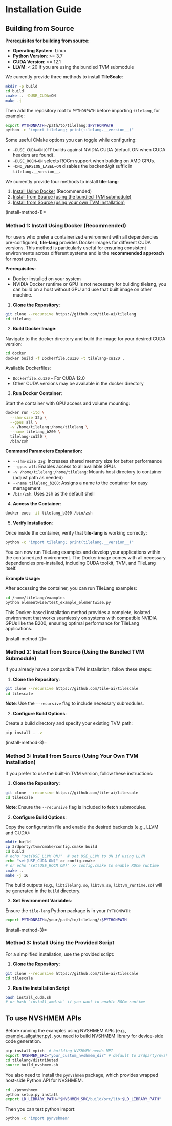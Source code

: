 # Installation Guide

## Building from Source

**Prerequisites for building from source:**

- **Operating System**: Linux
- **Python Version**: >= 3.7
- **CUDA Version**: >= 12.1
- **LLVM**: < 20 if you are using the bundled TVM submodule

We currently provide three methods to install **TileScale**:

```bash
mkdir -p build
cd build
cmake .. -DUSE_CUDA=ON
make -j
```
Then add the repository root to `PYTHONPATH` before importing `tilelang`, for example:

```bash
export PYTHONPATH=/path/to/tilelang:$PYTHONPATH
python -c "import tilelang; print(tilelang.__version__)"
```

Some useful CMake options you can toggle while configuring:
- `-DUSE_CUDA=ON|OFF` builds against NVIDIA CUDA (default ON when CUDA headers are found).
- `-DUSE_ROCM=ON` selects ROCm support when building on AMD GPUs.
- `-DNO_VERSION_LABEL=ON` disables the backend/git suffix in `tilelang.__version__`.

We currently provide four methods to install **tile-lang**:

1. [Install Using Docker](#install-method-1) (Recommended)
2. [Install from Source (using the bundled TVM submodule)](#install-method-2)
3. [Install from Source (using your own TVM installation)](#install-method-3)

(install-method-1)=

### Method 1: Install Using Docker (Recommended)

For users who prefer a containerized environment with all dependencies pre-configured, **tile-lang** provides Docker images for different CUDA versions. This method is particularly useful for ensuring consistent environments across different systems and is the **recommended approach** for most users.

**Prerequisites:**
- Docker installed on your system
- NVIDIA Docker runtime or GPU is not necessary for building tilelang, you can build on a host without GPU and use that built image on other machine.

1. **Clone the Repository**:

```bash
git clone --recursive https://github.com/tile-ai/tilelang
cd tilelang
```

2. **Build Docker Image**:

Navigate to the docker directory and build the image for your desired CUDA version:

```bash
cd docker
docker build -f Dockerfile.cu120 -t tilelang-cu120 .
```

Available Dockerfiles:
- `Dockerfile.cu120` - For CUDA 12.0
- Other CUDA versions may be available in the docker directory

3. **Run Docker Container**:

Start the container with GPU access and volume mounting:

```bash
docker run -itd \
  --shm-size 32g \
  --gpus all \
  -v /home/tilelang:/home/tilelang \
  --name tilelang_b200 \
  tilelang-cu120 \
  /bin/zsh
```

**Command Parameters Explanation:**
- `--shm-size 32g`: Increases shared memory size for better performance
- `--gpus all`: Enables access to all available GPUs
- `-v /home/tilelang:/home/tilelang`: Mounts host directory to container (adjust path as needed)
- `--name tilelang_b200`: Assigns a name to the container for easy management
- `/bin/zsh`: Uses zsh as the default shell

4. **Access the Container**:

```bash
docker exec -it tilelang_b200 /bin/zsh
```

5. **Verify Installation**:

Once inside the container, verify that **tile-lang** is working correctly:

```bash
python -c "import tilelang; print(tilelang.__version__)"
```

You can now run TileLang examples and develop your applications within the containerized environment. The Docker image comes with all necessary dependencies pre-installed, including CUDA toolkit, TVM, and TileLang itself.

**Example Usage:**

After accessing the container, you can run TileLang examples:

```bash
cd /home/tilelang/examples
python elementwise/test_example_elementwise.py
```

This Docker-based installation method provides a complete, isolated environment that works seamlessly on systems with compatible NVIDIA GPUs like the B200, ensuring optimal performance for TileLang applications.

(install-method-2)=

### Method 2: Install from Source (Using the Bundled TVM Submodule)

If you already have a compatible TVM installation, follow these steps:

1. **Clone the Repository**:

```bash
git clone --recursive https://github.com/tile-ai/tilescale
cd tilescale
```

**Note**: Use the `--recursive` flag to include necessary submodules.

2. **Configure Build Options**:

Create a build directory and specify your existing TVM path:

```bash
pip install . -v
```

(install-method-3)=

### Method 3: Install from Source (Using Your Own TVM Installation)

If you prefer to use the built-in TVM version, follow these instructions:

1. **Clone the Repository**:

```bash
git clone --recursive https://github.com/tile-ai/tilescale
cd tilescale
```

**Note**: Ensure the `--recursive` flag is included to fetch submodules.

2. **Configure Build Options**:

Copy the configuration file and enable the desired backends (e.g., LLVM and CUDA):

```bash
mkdir build
cp 3rdparty/tvm/cmake/config.cmake build
cd build
# echo "set(USE_LLVM ON)"  # set USE_LLVM to ON if using LLVM
echo "set(USE_CUDA ON)" >> config.cmake 
# or echo "set(USE_ROCM ON)" >> config.cmake to enable ROCm runtime
cmake ..
make -j 16
```

The build outputs (e.g., `libtilelang.so`, `libtvm.so`, `libtvm_runtime.so`) will be generated in the `build` directory.

3. **Set Environment Variables**:

Ensure the `tile-lang` Python package is in your `PYTHONPATH`:

```bash
export PYTHONPATH=/your/path/to/tilelang/:$PYTHONPATH
```

(install-method-3)=

### Method 3: Install Using the Provided Script

For a simplified installation, use the provided script:

1. **Clone the Repository**:

```bash
git clone --recursive https://github.com/tile-ai/tilescale
cd tilescale
```

2. **Run the Installation Script**:

```bash
bash install_cuda.sh
# or bash `install_amd.sh` if you want to enable ROCm runtime
```


## To use NVSHMEM APIs

Before running the examples using NVSHMEM APIs (e.g., [example_allgather.py](../../examples/distributed/example_allgather.py)), you need to build NVSHMEM library for device-side code generation.

```bash 
pip install mpich  # building NVSHMEM needs MPI
export NVSHMEM_SRC="your_custom_nvshmem_dir" # default to 3rdparty/nvshmem_src
cd tilelang/distributed
source build_nvshmem.sh
```
You also need to install the `pynvshmem` package, which provides wrapped host-side Python API for NVSHMEM.

```bash
cd ./pynvshmem
python setup.py install
export LD_LIBRARY_PATH="$NVSHMEM_SRC/build/src/lib:$LD_LIBRARY_PATH"
```

Then you can test python import:
```bash
python -c "import pynvshmem"
```
